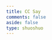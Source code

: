 ```yaml
---
title: CC Say
comments: false
aside: false
type: shuoshuo
---
```

<script type="text/javascript" src="https://cdn.jsdelivr.net/npm/artitalk"></script>
<div id="artitalk_main"></div>
<script>
new Artitalk({
    appId: 'pvExDcJ4o0gsrOI1G1eGO01H-MdYXbMMI',
    appKey: 'D4V4sTiVUkTmOqyVyBN79iDB',
})
</script>
